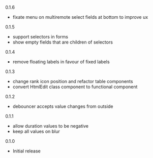 0.1.6
- fixate menu on multiremote select fields at bottom to improve ux

0.1.5
- support selectors in forms
- show empty fields that are children of selectors

0.1.4
- remove floating labels in favour of fixed labels

0.1.3
- change rank icon position and refactor table components
- convert HtmlEdit class component to functional component

0.1.2
- debouncer accepts value changes from outside

0.1.1
- allow duration values to be negative
- keep all values on blur

0.1.0
- Initial release

